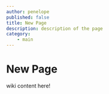 ```yaml
---
author: penelope
published: false
title: New Page
description: description of the page
category: 
    - main
---
```


# New Page

wiki content here!
